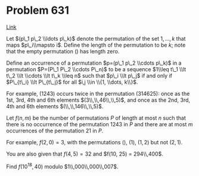 # Problem 631

[Link](https://projecteuler.net/problem=631)

Let $(p\_1 p\_2 \\ldots p\_k)$ denote the permutation of the set ${1, ..., k}$ that maps $p\_i\\mapsto i$. Define the length of the permutation to be $k$; note that the empty permutation $()$ has length zero.

Define an occurrence of a permutation $p=(p\_1 p\_2 \\cdots p\_k)$ in a permutation $P=(P\_1 P\_2 \\cdots P\_n)$ to be a sequence $1\\leq t\_1 \\lt t\_2 \\lt \\cdots \\lt t\_k \\leq n$ such that $p\_i \\lt p\_j$ if and only if $P\_{t\_i} \\lt P\_{t\_j}$ for all $i,j \\in \\{1, \\dots, k\\}$.

For example, $(1243)$ occurs twice in the permutation $(314625)$: once as the 1st, 3rd, 4th and 6th elements $(3\\,\\,46\\,\\,5)$, and once as the 2nd, 3rd, 4th and 6th elements $(\\,\\,146\\,\\,5)$.

Let $f(n, m)$ be the number of permutations $P$ of length at most $n$ such that there is no occurrence of the permutation $1243$ in $P$ and there are at most $m$ occurrences of the permutation $21$ in $P$.

For example, $f(2,0) = 3$, with the permutations $()$, $(1)$, $(1,2)$ but not $(2,1)$.

You are also given that $f(4, 5) = 32$ and $f(10, 25) = 294\\,400$.

Find $f(10^{18}, 40)$ modulo $1\\,000\\,000\\,007$.
